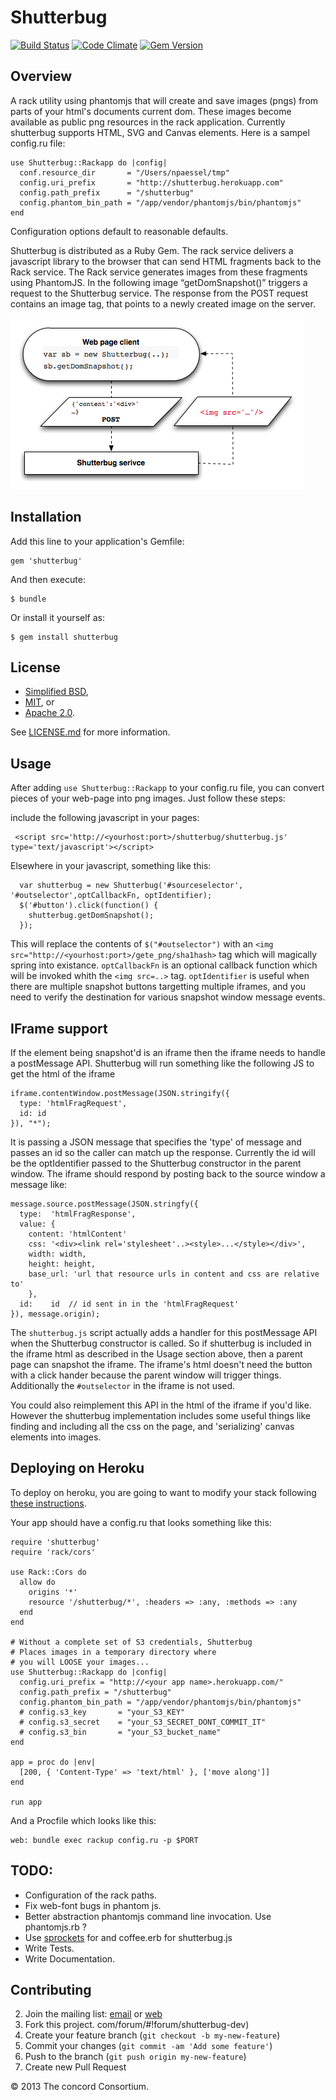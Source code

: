 # Shutterbug

[![Build Status](https://travis-ci.org/concord-consortium/shutterbug.png?branch=master)](https://travis-ci.org/concord-consortium/shutterbug)
[![Code Climate](https://codeclimate.com/github/concord-consortium/shutterbug.png)](https://codeclimate.com/github/concord-consortium/shutterbug)
[![Gem Version](https://badge.fury.io/rb/shutterbug.png)](http://badge.fury.io/rb/shutterbug)

## Overview ##

A rack utility using phantomjs that will create and save images (pngs) from parts of your html's documents current dom. These images become available as public png resources in the rack application. Currently shutterbug supports HTML, SVG and Canvas elements. Here is a sampel config.ru file:


    use Shutterbug::Rackapp do |config|
      conf.resource_dir       = "/Users/npaessel/tmp"
      config.uri_prefix       = "http://shutterbug.herokuapp.com"
      config.path_prefix      = "/shutterbug"
      config.phantom_bin_path = "/app/vendor/phantomjs/bin/phantomjs"
    end

Configuration options default to reasonable defaults.

Shutterbug is distributed as a Ruby Gem. The rack service delivers a javascript library to the browser that can send HTML fragments back to the Rack service. The Rack service generates images from these fragments using PhantomJS.  In the following image “getDomSnapshot()” triggers a request to the Shutterbug service.  The response from the POST request contains an image tag, that points to a newly created image on the server.

  ![System Overview](images/shutterbug.jpg)

## Installation

Add this line to your application's Gemfile:

    gem 'shutterbug'

And then execute:

    $ bundle

Or install it yourself as:

    $ gem install shutterbug

## License ##

* [Simplified BSD](http://www.opensource.org/licenses/BSD-2-Clause),
* [MIT](http://www.opensource.org/licenses/MIT), or
* [Apache 2.0](http://www.opensource.org/licenses/Apache-2.0).

See [LICENSE.md](LICENSE.md) for more information.

## Usage

After adding `use Shutterbug::Rackapp` to your config.ru file, you can convert pieces of your web-page into png images.  Just follow these steps:

include the following javascript in your pages:

     <script src='http://<yourhost:port>/shutterbug/shutterbug.js' type='text/javascript'></script>

Elsewhere in your javascript, something like this:

      var shutterbug = new Shutterbug('#sourceselector', '#outselector',optCallbackFn, optIdentifier);
      $('#button').click(function() {
        shutterbug.getDomSnapshot();
      });

This will replace the contents of `$("#outselector")` with an `<img src="http://<yourhost:port>/gete_png/sha1hash>` tag which will magically spring into existance.  `optCallbackFn` is an optional callback function which will be invoked whith the `<img src=..>` tag. `optIdentifier` is useful when there are multiple snapshot buttons targetting multiple iframes, and you need to verify the destination for various snapshot window message events.

## IFrame support

If the element being snapshot'd is an iframe then the iframe needs to handle a postMessage API.
Shutterbug will run something like the following JS to get the html of the iframe

    iframe.contentWindow.postMessage(JSON.stringify({
      type: 'htmlFragRequest',
      id: id
    }), "*");

It is passing a JSON message that specifies the 'type' of message and passes an id so the caller can match up the response.
Currently the id will be the optIdentifier passed to the Shutterbug constructor in the parent window.
The iframe should respond by posting back to the source window a message like:

    message.source.postMessage(JSON.stringfy({
      type:  'htmlFragResponse',
      value: {
        content: 'htmlContent'
        css: '<div><link rel='stylesheet'..><style>...</style></div>',
        width: width,
        height: height,
        base_url: 'url that resource urls in content and css are relative to'
        },
      id:    id  // id sent in in the 'htmlFragRequest'
    }), message.origin);

The `shutterbug.js` script actually adds a handler for this postMessage API when the Shutterbug constructor is called.
So if shutterbug is included in the iframe html as described in the Usage section above, then a parent page can snapshot
the iframe. The iframe's html doesn't need the button with a click hander because the parent window will trigger things.
Additionally the `#outselector` in the iframe is not used.

You could also reimplement this API in the html of the iframe if you'd like. However the shutterbug implementation includes
some useful things like finding and including all the css on the page, and 'serializing' canvas elements into images.

## Deploying on Heroku ##

To deploy on heroku, you are going to want to modify your stack following [these instructions](http://nerdery.crowdmob.com/post/33143120111/heroku-ruby-on-rails-and-phantomjs).

Your app should have a config.ru that looks something like this:


    require 'shutterbug'
    require 'rack/cors'

    use Rack::Cors do
      allow do
        origins '*'
        resource '/shutterbug/*', :headers => :any, :methods => :any
      end
    end

    # Without a complete set of S3 credentials, Shutterbug
    # Places images in a temporary directory where
    # you will LOOSE your images...
    use Shutterbug::Rackapp do |config|
      config.uri_prefix = "http://<your app name>.herokuapp.com/"
      config.path_prefix = "/shutterbug"
      config.phantom_bin_path = "/app/vendor/phantomjs/bin/phantomjs"
      # config.s3_key       = "your_S3_KEY"
      # config.s3_secret    = "your_S3_SECRET_DONT_COMMIT_IT"
      # config.s3_bin       = "your_S3_bucket_name"
    end

    app = proc do |env|
      [200, { 'Content-Type' => 'text/html' }, ['move along']]
    end

    run app

And a Procfile which looks like this:

    web: bundle exec rackup config.ru -p $PORT



## TODO: ##

*  Configuration of the rack paths.
*  Fix web-font bugs in phantom js.
*  Better abstraction phantomjs command line invocation. Use phantomjs.rb ?
*  Use [sprockets](https://github.com/sstephenson/sprockets) for and coffee.erb for shutterbug.js
*  Write Tests.
*  Write Documentation.

## Contributing


2. Join the mailing list: [email](mailto:shutterbug-dev+subscribe@googlegroups.com) or [web](https://groups.google.com/forum/?hl=en#!forum/shutterbug-dev)
2. Fork this project.
com/forum/#!forum/shutterbug-dev)
2. Create your feature branch (`git checkout -b my-new-feature`)
3. Commit your changes (`git commit -am 'Add some feature'`)
4. Push to the branch (`git push origin my-new-feature`)
5. Create new Pull Request

© 2013 The concord Consortium.
